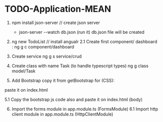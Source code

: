 # TODO-Application-MEAN

1. npm install json-server // create json server
    * json-server --watch db.json (run it) db.json file will be created 
2. ng new TodoList // install angualr
    2.1 Create first component/ dashboard : ng g c component/dashboard

3.  Create service
ng g s service/crud

4. Create class with name Task (to handle typescript types)
ng g class model/Task

5. Add Bootstrap
copy it from getBootstrap for (CSS): <link rel="stylesheet" href="https://cdn.jsdelivr.net/npm/bootstrap@4.3.1/dist/css/bootstrap.min.css" integrity="sha384-ggOyR0iXCbMQv3Xipma34MD+dH/1fQ784/j6cY/iJTQUOhcWr7x9JvoRxT2MZw1T" crossorigin="anonymous">

paste it on index.html

5.1 Copy the bootstrap js code also and paste it on index.html (body)

6. Import the forms module in app.module.ts (FormsModule)
6.1 Import http client module in app.module.ts (HttpClientModule)


